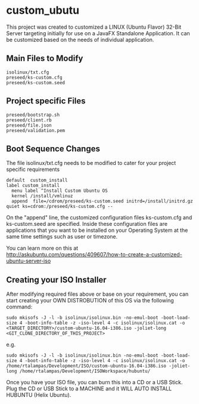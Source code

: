 # custom_ubutu

This project was created to customized a LINUX (Ubuntu Flavor) 32-Bit Server targeting initially for use on a JavaFX Standalone Application.  It can be customized based on the needs of individual application.

## Main Files to Modify
```
isolinux/txt.cfg
preseed/ks-custom.cfg
preseed/ks-custom.seed
```

## Project specific Files
```
preseed/bootstrap.sh
preseed/client.rb
preseed/file.json
preseed/validation.pem
```

## Boot Sequence Changes
The file isolinux/txt.cfg needs to be modified to cater for your project specific requirements
```
default  custom_install
label custom_install
  menu label ^Install Custom Ubuntu OS
  kernel /install/vmlinuz 
  append  file=/cdrom/preseed/ks-custom.seed initrd=/install/initrd.gz quiet ks=cdrom:/preseed/ks-custom.cfg -- 
```

On the "append" line, the customized configuration files ks-custom.cfg and ks-custom.seed are specified.
Inside these configuration files are applications that you want to be installed on your Operating System at the same time settings such as user or timezone.  

You can learn more on this at http://askubuntu.com/questions/409607/how-to-create-a-customized-ubuntu-server-iso

## Creating your ISO Installer

After modifying required files above or base on your requirement, you can start creating your OWN DISTROBUTION of this OS via the following command:

```
sudo mkisofs -J -l -b isolinux/isolinux.bin -no-emul-boot -boot-load-size 4 -boot-info-table -z -iso-level 4 -c isolinux/isolinux.cat -o <TARGET_DIRECTORY>/custom-ubuntu-16.04-i386.iso -joliet-long <GIT_CLONE_DIRECTORY_OF_THIS_PROJECT>
```
e.g.
```
sudo mkisofs -J -l -b isolinux/isolinux.bin -no-emul-boot -boot-load-size 4 -boot-info-table -z -iso-level 4 -c isolinux/isolinux.cat -o /home/rtalampas/Development/ISO/custom-ubuntu-16.04-i386.iso -joliet-long /home/rtalampas/Development/ISOWorkspace/hubuntu/

```
Once you have your ISO file, you can burn this into a CD or a USB Stick. Plug the CD or USB Stick to a MACHINE and it WILL AUTO INSTALL HUBUNTU (Helix Ubuntu).
